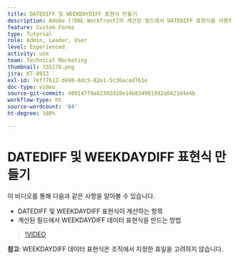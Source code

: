 ```yaml
---
title: DATEDIFF 및 WEEKDAYDIFF 표현식 만들기
description: Adobe [!DNL Workfront]의 계산된 필드에서 DATEDIFF 표현식을 사용하고 만드는 방법을 알아봅니다.
feature: Custom Forms
type: Tutorial
role: Admin, Leader, User
level: Experienced
activity: use
team: Technical Marketing
thumbnail: 335176.png
jira: KT-8913
exl-id: 7ef77612-d490-4dc5-82e1-5c36acad761e
doc-type: video
source-git-commit: 409147f9a62302d28e14b834981992a0421d4e4b
workflow-type: ht
source-wordcount: '64'
ht-degree: 100%

---
```


# DATEDIFF 및 WEEKDAYDIFF 표현식 만들기

이 비디오를 통해 다음과 같은 사항을 알아볼 수 있습니다.

* DATEDIFF 및 WEEKDAYDIFF 표현식이 계산하는 항목
* 계산된 필드에서 WEEKDAYDIFF 데이터 표현식을 만드는 방법

>[!VIDEO](https://video.tv.adobe.com/v/335176/?quality=12&learn=on)

**참고**: WEEKDAYDIFF 데이터 표현식은 조직에서 지정한 휴일을 고려하지 않습니다.
